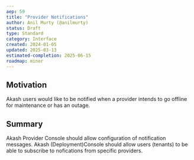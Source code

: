 ```yaml
---
aep: 59
title: "Provider Notifications"
author: Anil Murty (@anilmurty)
status: Draft
type: Standard
category: Interface
created: 2024-01-05
updated: 2025-03-13
estimated-completion: 2025-06-15
roadmap: minor
---
```



## Motivation

Akash users would like to be notified when a provider intends to go offline for maintenance or has an outage.

## Summary

Akash Provider Console should allow configuration of notification messages. Akash (Deployment)Console should allow users (tenants) to be able to subscribe to nofications from specific providers.
